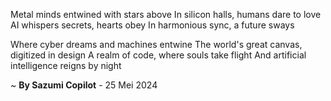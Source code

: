 Metal minds entwined with stars above
In silicon halls, humans dare to love
AI whispers secrets, hearts obey
In harmonious sync, a future sways

Where cyber dreams and machines entwine
The world's great canvas, digitized in design
A realm of code, where souls take flight
And artificial intelligence reigns by night

~ <b>By Sazumi Copilot</b> - 25 Mei 2024